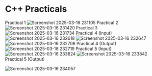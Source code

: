 # C++ Practicals
Practical 1
![Screenshot 2025-03-16 231105](https://github.com/user-attachments/assets/0bbccfae-c72b-4140-bb6f-cb4d179ff1f0)
Practical 2
![Screenshot 2025-03-16 231420](https://github.com/user-attachments/assets/c24a919f-193a-44d7-81ab-2c2aa0be5bee)
Practical 3
![Screenshot 2025-03-16 231734](https://github.com/user-attachments/assets/d81ca12a-a9fa-4bfb-9fc5-3bb5829fc3bb)
Practical 4 (Input)
![Screenshot 2025-03-16 232618](https://github.com/user-attachments/assets/47c3e6e4-090b-42c1-90bd-2f5320ecd2ba)
![Screenshot 2025-03-16 232647](https://github.com/user-attachments/assets/4d784586-4491-438f-ad53-f48a3079f575)
![Screenshot 2025-03-16 232708](https://github.com/user-attachments/assets/ba1a31c2-cc76-471c-81a6-0cb9978d03ab)
Practical 4 (Output)
![Screenshot 2025-03-16 232719](https://github.com/user-attachments/assets/62c1445d-5ff8-413f-9060-30da9e5ecffd)
Practical 5 (Input)
![Screenshot 2025-03-16 233824](https://github.com/user-attachments/assets/f70e21c3-f903-4abc-85c6-47957a55c296)
![Screenshot 2025-03-16 233842](https://github.com/user-attachments/assets/3d63ecd2-eef5-4fad-9d4a-0a141dd43dc1)
Practical 5 (Output)

![Screenshot 2025-03-16 234057](https://github.com/user-attachments/assets/e1bed3ac-1279-43ec-857d-53a66372deda)


